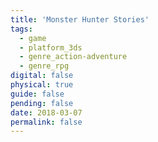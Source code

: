```yaml
---
title: 'Monster Hunter Stories'
tags:
  - game
  - platform_3ds
  - genre_action-adventure
  - genre_rpg
digital: false
physical: true
guide: false
pending: false
date: 2018-03-07
permalink: false
---
```

